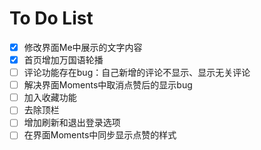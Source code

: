 # To Do List

- [x] 修改界面Me中展示的文字内容
- [x] 首页增加万国语轮播
- [ ] 评论功能存在bug：自己新增的评论不显示、显示无关评论
- [ ] 解决界面Moments中取消点赞后的显示bug
- [ ] 加入收藏功能
- [ ] 去除顶栏
- [ ] 增加刷新和退出登录选项
- [ ] 在界面Moments中同步显示点赞的样式